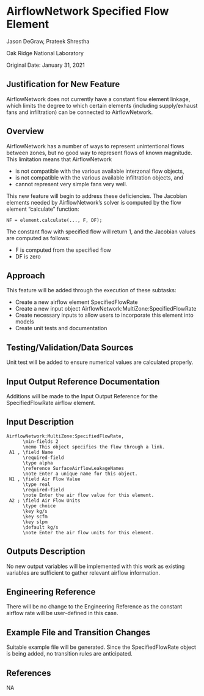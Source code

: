 # AirflowNetwork Specified Flow Element #

Jason DeGraw, Prateek Shrestha

Oak Ridge National Laboratory

Original Date: January 31, 2021

## Justification for New Feature ##
AirflowNetwork does not currently have a constant flow element linkage, which limits the degree to which
certain elements (including supply/exhaust fans and infiltration) can be connected to AirflowNetwork.  

## Overview ##
AirflowNetwork has a number of ways to represent unintentional flows between zones, but no good way to
represent flows of known magnitude. This limitation means that AirflowNetwork

  * is not compatible with the various available interzonal flow objects,
  * is not compatible with the various available infiltration objects, and
  * cannot represent very simple fans very well.

This new feature will begin to address these deficiencies. The Jacobian elements needed by
AirflowNetwork’s solver is computed by the flow element “calculate” function:

```
NF = element.calculate(..., F, DF);
```

The constant flow with specified flow will return 1, and the Jacobian values are computed as follows:

  * F is computed from the specified flow
  * DF is zero

## Approach ##
This feature will be added through the execution of these subtasks:

  * Create a new airflow element SpecifiedFlowRate
  * Create a new input object AirflowNetwork:MultiZone:SpecifiedFlowRate
  * Create necessary inputs to allow users to incorporate this element into models
  * Create unit tests and documentation

## Testing/Validation/Data Sources ##
Unit test will be added to ensure numerical values are calculated properly.

## Input Output Reference Documentation ##
Additions will be made to the Input Output Reference for the SpecifiedFlowRate airflow element.

## Input Description ##
```
AirflowNetwork:MultiZone:SpecifiedFlowRate,
      \min-fields 2
      \memo This object specifies the flow through a link.
 A1 , \field Name
      \required-field
      \type alpha
      \reference SurfaceAirflowLeakageNames
      \note Enter a unique name for this object.
 N1 , \field Air Flow Value
      \type real
      \required-field
      \note Enter the air flow value for this element.
 A2 ; \field Air Flow Units
      \type choice
      \key kg/s
      \key scfm
      \key slpm
      \default kg/s
      \note Enter the air flow units for this element.
```

## Outputs Description ##
No new output variables will be implemented with this work as existing variables are sufficient to gather relevant airflow information.

## Engineering Reference ##
There will be no change to the Engineering Reference as the constant airflow rate will be user-defined in this case.

## Example File and Transition Changes ##
Suitable example file will be generated. Since the SpecifiedFlowRate object is being added, no transition rules are anticipated.

## References ##
NA
